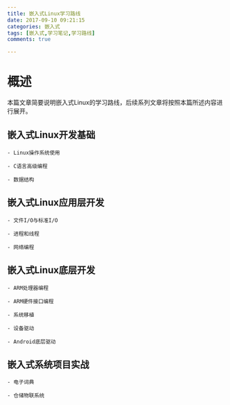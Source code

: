 ```yaml
---
title: 嵌入式Linux学习路线
date: 2017-09-10 09:21:15
categories: 嵌入式
tags: [嵌入式,学习笔记,学习路线]
comments: true

---
```

# 概述
本篇文章简要说明嵌入式Linux的学习路线，后续系列文章将按照本篇所述内容进行展开。<!-- more -->

## 嵌入式Linux开发基础
	- Linux操作系统使用

	- C语言高级编程

	- 数据结构
## 嵌入式Linux应用层开发
	- 文件I/O与标准I/O

	- 进程和线程

	- 网络编程
## 嵌入式Linux底层开发
	- ARM处理器编程

	- ARM硬件接口编程

	- 系统移植

	- 设备驱动

	- Android底层驱动
## 嵌入式系统项目实战
	- 电子词典

	- 仓储物联系统
